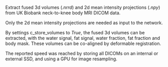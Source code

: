 Extract fused 3d volumes (_.nrrd_) and 2d mean intensity projections (_.npy_) from UK Biobank neck-to-knee body MRI DICOM data.

Only the 2d mean intensity projections are needed as input to the network.

By settings c\_store\_volumes to _True_, the fused 3d volumes can be extracted, with the water signal, fat signal, water fraction, fat fraction and body mask. These volumes can be co-aligned by deformable registration.

The reported speed was reached by storing all DICOMs on an internal or external SSD, and using a GPU for image resampling.
